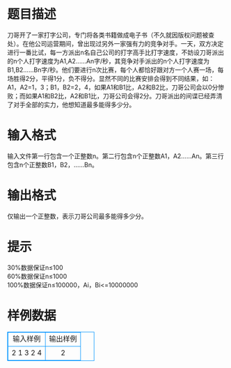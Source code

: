 # 

 
 # 题目描述 
刀哥开了一家打字公司，专门将各类书籍做成电子书（不久就因版权问题被查处）。在他公司运营期间，曾出现过另外一家强有力的竞争对手。一天，双方决定进行一番比试，每一方派出n名自己公司的打字高手比打字速度，不妨设刀哥派出的n个人打字速度为A1,A2……An字/秒，其竞争对手派出的n个人打字速度为B1,B2……Bn字/秒。他们要进行n次比赛，每个人都恰好跟对方一个人赛一场，每场胜得2分，平得1分，负不得分。显然不同的比赛安排会得到不同结果，如：A1，A2=1，3；B1，B2=2，4，如果A1和B1比，A2和B2比，刀哥公司会以0分惨败；而如果A1和B2比，A2和B1比，刀哥公司会得2分。刀哥派出的间谍已经弄清了对手全部的实力，他想知道最多能得多少分。 

 
 # 输入格式 
输入文件第一行包含一个正整数n。第二行包含n个正整数A1，A2……An。第三行包含n个正整数B1，B2，……Bn。 

 
 # 输出格式 
仅输出一个正整数，表示刀哥公司最多能得多少分。 

 
 # 提示 
30%数据保证n≤100<BR>60%数据保证n≤1000<BR>100%数据保证n≤100000，Ai，Bi&lt;=10000000<BR> 
# 样例数据
<style>
        table,table tr th, table tr td { border:1px solid #0094ff; }
        table { width: 200px; min-height: 25px; line-height: 25px; text-align: center; border-collapse: collapse;}   
    </style>
<table>
	<tr>
		<td>输入样例</td>
		<td>输出样例</td>
	</tr>
<tr><td>2
1 3
2 4
</td><td>2</td></tr></table>
